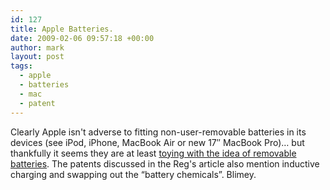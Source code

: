 ```yaml
---
id: 127
title: Apple Batteries.
date: 2009-02-06 09:57:18 +00:00
author: mark
layout: post
tags:
  - apple
  - batteries
  - mac
  - patent
---
```

Clearly Apple isn't adverse to fitting non-user-removable batteries in its devices (see iPod, iPhone, MacBook Air or new 17&#8243; MacBook Pro)&#8230; but thankfully it seems they are at least [toying with the idea of removable batteries](http://www.theregister.co.uk/2009/02/06/apple_battery_patents/). The patents discussed in the Reg's article also mention inductive charging and swapping out the &#8220;battery chemicals&#8221;. Blimey.
